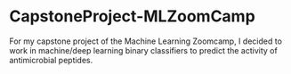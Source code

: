 # CapstoneProject-MLZoomCamp
For my capstone project of the Machine Learning Zoomcamp, I decided to work in machine/deep learning binary classifiers to predict the activity of antimicrobial peptides.
